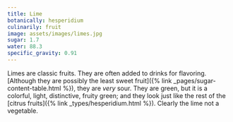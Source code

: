 ```yaml
---
title: Lime
botanically: hesperidium
culinarily: fruit
image: assets/images/limes.jpg
sugar: 1.7
water: 88.3
specific_gravity: 0.91
---
```

Limes are classic fruits. They are often added to drinks for flavoring. [Although they are possibly the least sweet fruit]({% link _pages/sugar-content-table.html %}), they are *very* sour. They are green, but it is a colorful, light, distinctive, fruity green; and they look just like the rest of the [citrus fruits]({% link _types/hesperidium.html %}). Clearly the lime not a vegetable.